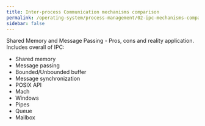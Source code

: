 ```yaml
---
title: Inter-process Communication mechanisms comparison
permalink: /operating-system/process-management/02-ipc-mechanisms-comparison
sidebar: false
---
```


Shared Memory and Message Passing - Pros, cons and reality application. Includes overall of IPC:
- Shared memory
- Message passing
- Bounded/Unbounded buffer
- Message synchronization
- POSIX API
- Mach
- Windows
- Pipes
- Queue
- Mailbox